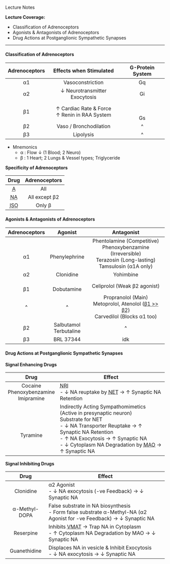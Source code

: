 Lecture Notes

**Lecture Coverage:**
- Classification of Adrenoceptors
- Agonists & Antagonists of Adrenoceptors
- Drug Actions at Postganglionic Sympathetic Synapses

---
#### **Classification of Adrenoceptors**

| **Adrenoceptors** |           **Effects when Stimulated**           | **G-Protein System** |
| :---------------: | :---------------------------------------------: | :------------------: |
|        α1         |                Vasoconstriction                 |          Gq          |
|        α2         |          ↓ Neurotransmitter Exocytosis          |          Gi          |
|        β1         | ↑ Cardiac Rate & Force<br>↑ Renin in RAA System |      <br><br>Gs      |
|        β2         |             Vaso / Bronchodilation              |          ^           |
|        β3         |                    Lipolysis                    |          ^           |
- Mnemonics
	- α : Flow ↓ (1 Blood; 2 Neuro)
	- β : 1 Heart; 2 Lungs & Vessel types; Triglyceride

**Specificity of Adrenoceptors**

|               **Drug**                | **Adrenoceptors** |
| :-----------------------------------: | :---------------: |
|   <abbr Title="Adrenaline">A</abbr>   |        All        |
| <abbr Title="Noradrenaline">NA</abbr> |   All except β2   |
| <abbr Title="Isoprenaline">ISO</abbr> |      Only β       |


#### **Agonists & Antagonists of Adrenoceptors**

| **Adrenoceptors** |        **Agonist**        |                                                      **Antagonist**                                                      |
| :---------------: | :-----------------------: | :----------------------------------------------------------------------------------------------------------------------: |
|      <br>α1       |     <br>Phenylephrine     |    Phentolamine (Competitive)<br>Phenoxybenzamine (Irreversible)<br>Terazosin (Long-lasting)<br>Tamsulosin (α1A only)    |
|        α2         |         Clonidine         |                                                        Yohimbine                                                         |
|      <br>β1       |      <br>Dobutamine       |                                               Celiprolol (Weak β2 agonist)                                               |
|         ^         |             ^             | Propranolol (Main)<br>Metoprolol, Atenolol (<abbr Title="Cardioselective">β1 >> β2</abbr>)<br>Carvedilol (Blocks α1 too) |
|        β2         | Salbutamol<br>Terbutaline |                                                            ^                                                             |
|        β3         |         BRL 37344         |                                                           idk                                                            |


#### **Drug Actions at Postganglionic Sympathetic Synapses**
**Signal Enhancing Drugs**

|                 **Drug**                  | **Effect**                                                                                                                                                                                                                                                                         |
| :---------------------------------------: | ---------------------------------------------------------------------------------------------------------------------------------------------------------------------------------------------------------------------------------------------------------------------------------- |
| Cocaine<br>Phenoxybenzamine<br>Imipramine | <abbr Title="NA Reuptake Inhibitors">NRI</abbr><br>- ↓ NA reuptake by <abbr Title="NA Transporters">NET</abbr> → ↑ Synaptic NA Retention                                                                                                                                           |
|             <br><br>Tyramine              | Indirectly Acting Sympathomimetics (Active in presynaptic neuron)<br>Substrate for NET<br>- ↓ NA Transporter Reuptake → ↑ Synaptic NA Retention<br>- ↑ NA Exocytosis → ↑ Synaptic NA<br>- ↓ Cytoplasm NA Degradation by <abbr Title="Monoamine Oxidase">MAO</abbr> → ↑ Synaptic NA |


**Signal Inhibiting Drugs**

|   **Drug**    | **Effect**                                                                                                                                                                       |
| :-----------: | -------------------------------------------------------------------------------------------------------------------------------------------------------------------------------- |
|   Clonidine   | α2 Agonist<br>- ↓ NA exocytosis (-ve Feedback) → ↓ Synaptic NA                                                                                                                   |
| α-Methyl-DOPA | False substrate in NA biosynthesis<br>- Form false substrate α-Methyl-NA (α2 Agonist for -ve Feedback) → ↓ Synaptic NA                                                           |
|   Reserpine   | Inhibits <abbr Title="Vesicular Monoamine Transporter (Controls NA into/from Vesicle)">VMAT</abbr> → Trap NA in Cytoplasm<br>- ↑ Cytoplasm NA Degradation by MAO → ↓ Synaptic NA |
| Guanethidine  | Displaces NA in vesicle & Inhibit Exocytosis<br>- ↓ NA exocytosis → ↓ Synaptic NA                                                                                                |
